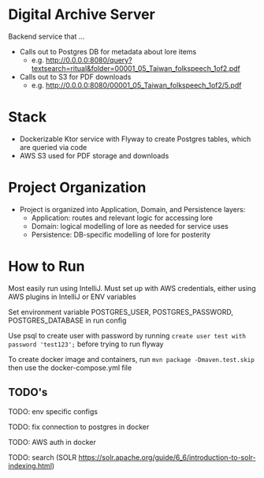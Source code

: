 # Digital Archive Server
Backend service that ...
* Calls out to Postgres DB for metadata about lore items
  * e.g. http://0.0.0.0:8080/query?textsearch=ritual&folder=00001_05_Taiwan_folkspeech_1of2.pdf
* Calls out to S3 for PDF downloads
  * e.g. http://0.0.0.0:8080/00001_05_Taiwan_folkspeech_1of2/5.pdf

# Stack
* Dockerizable Ktor service with Flyway to create Postgres tables, which are queried via code
* AWS S3 used for PDF storage and downloads

# Project Organization
* Project is organized into Application, Domain, and Persistence layers:
  * Application: routes and relevant logic for accessing lore
  * Domain: logical modelling of lore as needed for service uses
  * Persistence: DB-specific modelling of lore for posterity

# How to Run
Most easily run using IntelliJ. Must set up with AWS credentials, either using AWS plugins in IntelliJ or ENV variables

Set environment variable POSTGRES_USER, POSTGRES_PASSWORD, POSTGRES_DATABASE in run config

Use psql to create user with password by running `create user test with password 'test123';` before trying to run flyway

To create docker image and containers, run `mvn package -Dmaven.test.skip` then use the docker-compose.yml file

## TODO's
TODO: env specific configs

TODO: fix connection to postgres in docker

TODO: AWS auth in docker

TODO: search (SOLR https://solr.apache.org/guide/6_6/introduction-to-solr-indexing.html)
